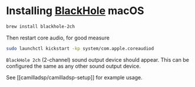 # Installing [BlackHole] macOS

```bash
brew install blackhole-2ch
```

Then restart core audio, for good measure

```bash
sudo launchctl kickstart -kp system/com.apple.coreaudiod
```

`BlackHole 2ch` (2-channel) sound output device should appear. This can be
configured the same as any other sound output device.

See [[camilladsp/camilladsp-setup]] for example usage.

[BlackHole]: https://github.com/ExistentialAudio/BlackHole
